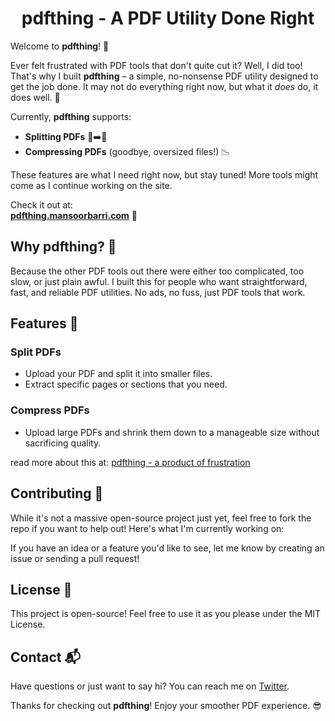 <h1 align="center">
  <a style="text-decoration:none;" href="https://pdfthing.mansoorbarri.com" onmouseover="this.style.textDecoration='underline'" onmouseout="this.style.textDecoration='none'">pdfthing</a> - A PDF Utility Done Right
</h1>

Welcome to **pdfthing**! 🎉

Ever felt frustrated with PDF tools that don't quite cut it? Well, I did too! That's why I built **pdfthing** – a simple, no-nonsense PDF utility designed to get the job done. It may not do everything right now, but what it *does* do, it does well. 🙌

Currently, **pdfthing** supports:
- **Splitting PDFs** 📄➡️📄
- **Compressing PDFs** (goodbye, oversized files!) 📉

These features are what I need right now, but stay tuned! More tools might come as I continue working on the site.

Check it out at:  
[**pdfthing.mansoorbarri.com**](https://pdfthing.hepton.uk) 🚀

## Why pdfthing? 🤔

Because the other PDF tools out there were either too complicated, too slow, or just plain awful. I built this for people who want straightforward, fast, and reliable PDF utilities. No ads, no fuss, just PDF tools that work.

## Features 🎯

### Split PDFs
- Upload your PDF and split it into smaller files.
- Extract specific pages or sections that you need.

### Compress PDFs
- Upload large PDFs and shrink them down to a manageable size without sacrificing quality.

read more about this at: [pdfthing - a product of frustration](https://mansoorbarri.com/pdfthing-product-of-frustration)

## Contributing 🤝

While it's not a massive open-source project just yet, feel free to fork the repo if you want to help out! Here's what I'm currently working on:

If you have an idea or a feature you'd like to see, let me know by creating an issue or sending a pull request!

## License 📜

This project is open-source! Feel free to use it as you please under the MIT License.

## Contact 📬

Have questions or just want to say hi? You can reach me on [Twitter](https://x.com/mansoorbarri).

Thanks for checking out **pdfthing**! Enjoy your smoother PDF experience. 😎
